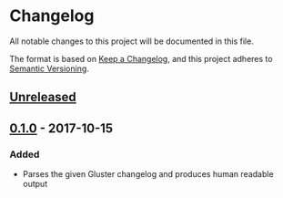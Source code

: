 # Changelog
All notable changes to this project will be documented in this file.

The format is based on [Keep a Changelog](https://keepachangelog.com/en/1.0.0/),
and this project adheres to [Semantic Versioning](https://semver.org/spec/v2.0.0.html).

## [Unreleased]

## [0.1.0] - 2017-10-15
### Added
- Parses the given Gluster changelog and produces human readable output

[Unreleased]: https://github.com/aravindavk/gluster-changelog-parser/compare/0.1.1...HEAD
[0.1.0]: https://github.com/aravindavk/gluster-changelog-parser/releases/tag/0.1.0
